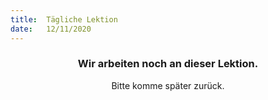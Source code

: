 ```yaml
---
title:  Tägliche Lektion
date:   12/11/2020
---
```


### <center>Wir arbeiten noch an dieser Lektion.</center>
<center>Bitte komme später zurück.</center>